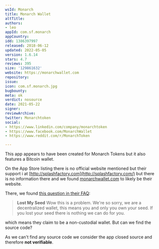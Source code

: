 ```yaml
---
wsId: Monarch
title: Monarch Wallet
altTitle: 
authors:
- leo
appId: com.sf.monarch
appCountry: 
idd: 1386397997
released: 2018-06-12
updated: 2022-05-05
version: 1.6.14
stars: 4.7
reviews: 395
size: '129861632'
website: https://monarchwallet.com
repository: 
issue: 
icon: com.sf.monarch.jpg
bugbounty: 
meta: ok
verdict: nosource
date: 2021-05-22
signer: 
reviewArchive: 
twitter: Monarchtoken
social:
- https://www.linkedin.com/company/monarchtoken
- https://www.facebook.com/MonarchWallet
- https://www.reddit.com/r/MonarchToken

---
```


This app appears to have been created for Monarch Tokens but it also features a
Bitcoin wallet.

On the App Store listing there is no official website mentioned but their
support i at [http://splashfactory.com](http://splashfactory.com/) but there is
no information there and we found [monarchwallet.com](https://monarchwallet.com)
to likely be their website.

There, we found
[this question in their FAQ](https://monarch.freshdesk.com/support/solutions/articles/44001516779-lost-my-seed):

> **Lost My Seed** Wow this is a problem. We're so sorry, we are a decentralized
> wallet, this means you and only you own your seed. If you lost your seed there
> is nothing we can do for you.

which means they claim to be a non-custodial wallet. But can we find the source
code?

As we can't find any source code we consider the app closed source and therefore
**not verifiable**.
